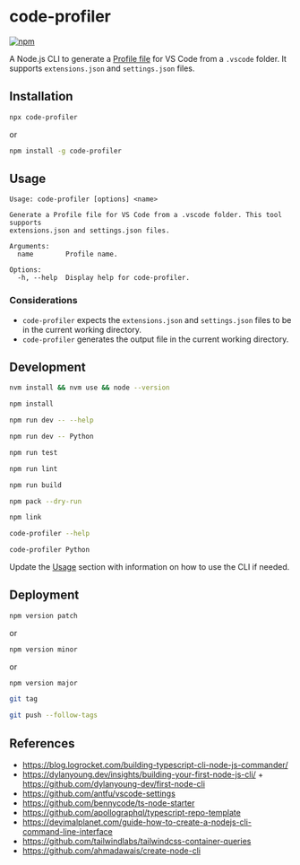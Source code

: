 # code-profiler

[![npm](https://img.shields.io/npm/v/code-profiler)](https://www.npmjs.com/package/code-profiler)

A Node.js CLI to generate a [Profile file](https://code.visualstudio.com/updates/v1_75#_profiles) for VS Code from a `.vscode` folder. It supports `extensions.json` and `settings.json` files.

## Installation

```bash
npx code-profiler
```

or

```bash
npm install -g code-profiler
```

## Usage

```text
Usage: code-profiler [options] <name>

Generate a Profile file for VS Code from a .vscode folder. This tool supports
extensions.json and settings.json files.

Arguments:
  name        Profile name.

Options:
  -h, --help  Display help for code-profiler.
```

### Considerations

- `code-profiler` expects the `extensions.json` and `settings.json` files to be in the current working directory.
- `code-profiler` generates the output file in the current working directory.

## Development

```bash
nvm install && nvm use && node --version
```

```bash
npm install
```

```bash
npm run dev -- --help
```

```bash
npm run dev -- Python
```

```bash
npm run test
```

```bash
npm run lint
```

```bash
npm run build
```

```bash
npm pack --dry-run
```

```bash
npm link
```

```bash
code-profiler --help
```

```bash
code-profiler Python
```

Update the [Usage](#usage) section with information on how to use the CLI if needed.

## Deployment

```bash
npm version patch
```

or

```bash
npm version minor
```

or

```bash
npm version major
```

```bash
git tag
```

```bash
git push --follow-tags
```

## References

- https://blog.logrocket.com/building-typescript-cli-node-js-commander/
- https://dylanyoung.dev/insights/building-your-first-node-js-cli/ + https://github.com/dylanyoung-dev/first-node-cli
- https://github.com/antfu/vscode-settings
- https://github.com/bennycode/ts-node-starter
- https://github.com/apollographql/typescript-repo-template
- https://devimalplanet.com/guide-how-to-create-a-nodejs-cli-command-line-interface
- https://github.com/tailwindlabs/tailwindcss-container-queries
- https://github.com/ahmadawais/create-node-cli
